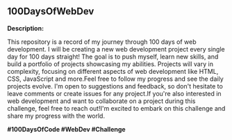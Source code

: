 ## 100DaysOfWebDev

**Description:**

This repository is a record of my journey through 100 days of web development. I will be creating a new web development project every single day for 100 days straight! The goal is to push myself, learn new skills, and build a portfolio of projects showcasing my abilities. Projects will vary in complexity, focusing on different aspects of web development like HTML, CSS, JavaScript and more.Feel free to follow my progress and see the daily projects evolve. I'm open to suggestions and feedback, so don't hesitate to leave comments or create issues for any project.If you're also interested in web development and want to collaborate on a project during this challenge, feel free to reach out!I'm excited to embark on this challenge and share my progress with the world. 

**#100DaysOfCode #WebDev #Challenge**
